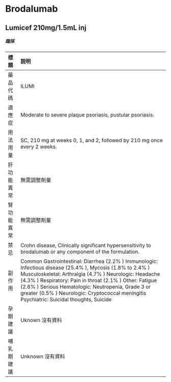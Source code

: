 # Brodalumab

## Lumicef 210mg/1.5mL inj

##### 臨採

| 標題       | 說明                                                                                                                                                                                                                                                                                                                                                                             |
|:-----------|:---------------------------------------------------------------------------------------------------------------------------------------------------------------------------------------------------------------------------------------------------------------------------------------------------------------------------------------------------------------------------------|
| 藥品代碼   | ILUMI                                                                                                                                                                                                                                                                                                                                                                            |
| 適應症     | Moderate to severe plaque psoriasis, pustular psoriasis.                                                                                                                                                                                                                                                                                                                         |
| 用法用量   | SC, 210 mg at weeks 0, 1, and 2, followed by 210 mg once every 2 weeks.                                                                                                                                                                                                                                                                                                          |
| 肝功能異常 | 無需調整劑量                                                                                                                                                                                                                                                                                                                                                                     |
| 腎功能異常 | 無需調整劑量                                                                                                                                                                                                                                                                                                                                                                     |
| 禁忌       | Crohn disease, Clinically significant hypersensitivity to brodalumab or any component of the formulation.                                                                                                                                                                                                                                                                        |
| 副作用     | Common Gastrointestinal: Diarrhea (2.2% ) Immunologic: Infectious disease (25.4% ), Mycosis (1.8% to 2.4% ) Musculoskeletal: Arthralgia (4.7% ) Neurologic: Headache (4.3% ) Respiratory: Pain in throat (2.1% ) Other: Fatigue (2.6% ) Serious Hematologic: Neutropenia, Grade 3 or greater (0.5% ) Neurologic: Cryptococcal meningitis Psychiatric: Suicidal thoughts, Suicide |
| 孕期建議   | Uknown 沒有資料                                                                                                                                                                                                                                                                                                                                                                  |
| 哺乳期建議 | Unknown 沒有資料                                                                                                                                                                                                                                                                                                                                                                 |

